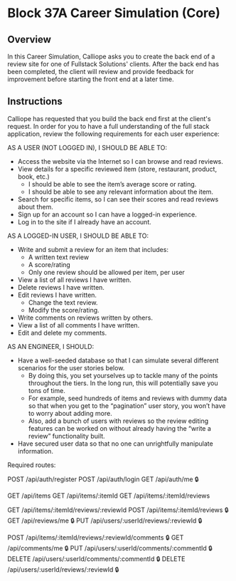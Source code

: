 # Block 37A Career Simulation (Core)

## Overview
In this Career Simulation, Calliope asks you to create the back end of a review site for one of Fullstack Solutions' clients. After the back end has been completed, the client will review and provide feedback for improvement before starting the front end at a later time.

## Instructions
Calliope has requested that you build the back end first at the client's request. In order for you to have a full understanding of the full stack application, review the following requirements for each user experience: 

AS A USER (NOT LOGGED IN), I SHOULD BE ABLE TO:
- Access the website via the Internet so I can browse and read reviews.
- View details for a specific reviewed item (store, restaurant, product, book, etc.)
    - I should be able to see the item’s average score or rating.
    - I should be able to see any relevant information about the item.
- Search for specific items, so I can see their scores and read reviews about them.
- Sign up for an account so I can have a logged-in experience.
- Log in to the site if I already have an account.

AS A LOGGED-IN USER, I SHOULD BE ABLE TO:
- Write and submit a review for an item that includes:
    - A written text review
    - A score/rating
    - Only one review should be allowed per item, per user
- View a list of all reviews I have written.
- Delete reviews I have written.
- Edit reviews I have written.
    - Change the text review.
    - Modify the score/rating.
- Write comments on reviews written by others.
- View a list of all comments I have written.
- Edit and delete my comments.

AS AN ENGINEER, I SHOULD:
- Have a well-seeded database so that I can simulate several different scenarios for the user stories below.
    - By doing this, you set yourselves up to tackle many of the points throughout the tiers. In the long run, this will potentially save you tons of time.
    - For example, seed hundreds of items and reviews with dummy data so that when you get to the “pagination” user story, you won’t have to worry about adding more.
    - Also, add a bunch of users with reviews so the review editing features can be worked on without already having the “write a review” functionality built.
- Have secured user data so that no one can unrightfully manipulate information.

Required routes:

POST /api/auth/register
POST /api/auth/login
GET /api/auth/me 🔒

GET /api/items
GET /api/items/:itemId
GET /api/items/:itemId/reviews

GET /api/items/:itemId/reviews/:reviewId
POST /api/items/:itemId/reviews 🔒
GET /api/reviews/me 🔒
PUT /api/users/:userId/reviews/:reviewId 🔒

POST /api/items/:itemId/reviews/:reviewId/comments 🔒
GET /api/comments/me 🔒
PUT /api/users/:userId/comments/:commentId 🔒
DELETE /api/users/:userId/comments/:commentId 🔒
DELETE /api/users/:userId/reviews/:reviewId 🔒
